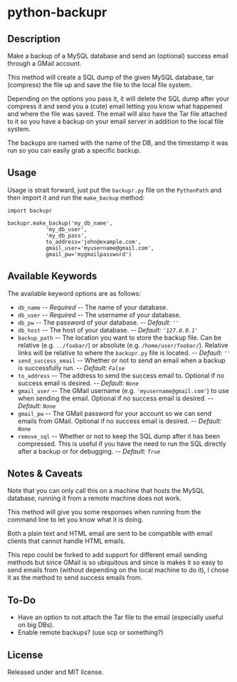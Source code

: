 # python-backupr

## Description

Make a backup of a MySQL database and send an (optional) success email through a GMail account.

This method will create a SQL dump of the given MySQL database, tar (compress) the file up and save the file to the local file system. 

Depending on the options you pass it, it will delete the SQL dump after your compress it and send you a (cute) email letting you know what happened and where the file was saved. The email will also have the Tar file attached to it so you have a backup on your email server in addition to the local file system.

The backups are named with the name of the DB, and the timestamp it was run so you can easily grab a specific backup.


## Usage

Usage is strait forward, just put the `backupr.py` file on the `PythonPath` and then import it and run the `make_backup` method:

    import backupr
    
    backupr.make_backup('my_db_name', 
                'my_db_user', 
                'my_db_pass', 
                to_address='john@example.com', 
                gmail_user='myusername@gmail.com', 
                gmail_pw='mygmailpassword')


## Available Keywords

The available keyword options are as follows:
                
- `db_name` -- *Required* -- The name of your database.
- `db_user` -- *Required* -- The username of your database.
- `db_pw` -- The password of your database. -- *Default: `''`*
- `db_host` -- The host of your database. -- *Default: `'127.0.0.1'`*
- `backup_path` -- The location you want to store the backup file. Can be relative (e.g. `../foobar/`) or absolute (e.g. `/home/user/foobar/`). Relative links will be relative to where the `backupr.py` file is located. -- *Default: `''`*
- `send_success_email` -- Whether or not to send an email when a backup is successfully run. -- *Default: `False`*
- `to_address` -- The address to send the success email to. Optional if no success email is desired. -- *Default: `None`*
- `gmail_user` -- The GMail username (e.g. `'myusername@gmail.com'`) to use when sending the email. Optional if no success email is desired. -- *Default: `None`*
- `gmail_pw` -- The GMail password for your account so we can send emails from GMail. Optional if no success email is desired. -- *Default: `None`*
- `remove_sql` -- Whether or not to keep the SQL dump after it has been compressed. This is useful if you have the need to run the SQL directly after a backup or for debugging. -- *Default: `True`*


## Notes & Caveats

Note that you can only call this on a machine that hosts the MySQL database, running it from a remote machine does not work.

This method will give you some responses when running from the command line to let you know what it is doing.

Both a plain text and HTML email are sent to be compatible with email clients that cannot handle HTML emails.

This repo could be forked to add support for different email sending methods but since GMail is so ubiquitous and since is makes it so easy to send emails from (without depending on the local machine to do it), I chose it as the method to send success emails from.


## To-Do

* Have an option to not attach the Tar file to the email (especially useful on big DBs).
* Enable remote backups? (use scp or something?)


## License

Released under and MIT license.
